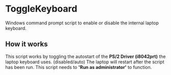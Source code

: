 # ToggleKeyboard
Windows command prompt script to enable or disable the internal laptop keyboard.

## How it works
This script works by toggling the autostart of the **PS/2 Driver (i8042prt)** the laptop keyboard uses. (disabled/auto)
The laptop will restart after the script has been run. This script needs to **'Run as administrator'** to function.
